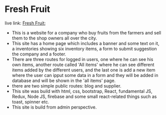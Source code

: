 # Fresh Fruit
 live link: [Fresh Fruit](https://fresh-fruit-new.web.app/);
 * This is a website for a company who buy fruits from the farmers and sell them to the shop owners all over the city. 
 * This site has a home page which includes a banner and some text on it, a inventories showing six inventory items, a form to submit suggestion the company and a footer. 
 * There are three routes for logged in users, one where he can see his own items, another route called 'All items' where he can see different items added by the different users, and the last one is add a new item where the user can ipput some data in a form and they will be added in database and will be shown in the 'all items' page.
 * there are two simple public routes: blog and supplier.
 * This site was build with html, css, bootstrap, React, fundamental JS, Redux, Node JS, firebase and some small react-related things such as toast, spinner etc. 
 * This site is build from admin perspective. 

